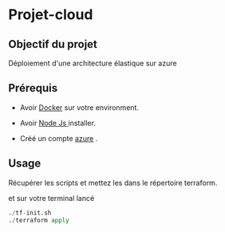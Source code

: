 # Projet-cloud


## Objectif du projet
Déploiement d'une architecture élastique sur azure 


## Prérequis

- Avoir [Docker](https://www.docker.com/products/docker-desktop) sur votre environment. 

- Avoir [Node Js ](https://nodejs.org/en/) installer. 

- Créé un compte [azure](https://azure.microsoft.com/fr-fr/account/) .


## Usage

Récupérer les scripts et mettez les dans le répertoire terraform. 

et sur votre terminal lancé 

```python
./tf-init.sh
./terraform apply



```
